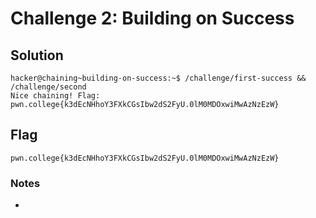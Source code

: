 # Challenge 2: Building on Success

## Solution

```
hacker@chaining~building-on-success:~$ /challenge/first-success && /challenge/second
Nice chaining! Flag: pwn.college{k3dEcNHhoY3FXkCGsIbw2dS2FyU.0lM0MDOxwiMwAzNzEzW}
```
## Flag
`pwn.college{k3dEcNHhoY3FXkCGsIbw2dS2FyU.0lM0MDOxwiMwAzNzEzW}`
### Notes
-